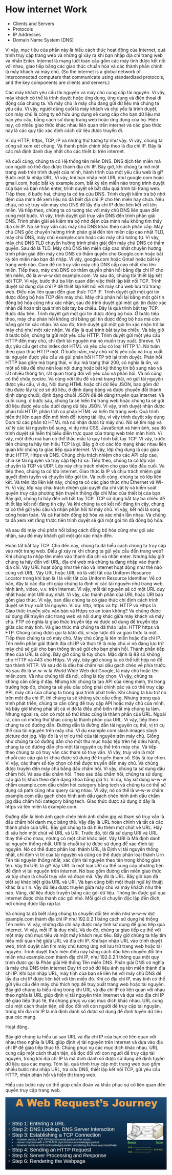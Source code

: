 # How internet Work

- Clients and Servers
- Protocols
- IP Addresses
- Domain Name System (DNS)

Vì vậy, mục tiêu của phần này là hiểu cách thức hoạt động của Internet, quá trình truy cập trang web và những gì xảy ra khi bạn nhập địa chỉ trang web và nhấn Enter.
Internet là mạng lưới toàn cầu gồm các máy tính được kết nối với nhau, giao tiếp bằng các giao thức chuẩn hóa và các thành phần chính là máy khách và máy chủ.
(So the internet is a global network of interconnected computers that communicate using standardized protocols, and the key components are clients and servers.)

Các máy khách yêu cầu tài nguyên và máy chủ cung cấp tài nguyên.
Vì vậy, máy khách có thể là trình duyệt hoặc ứng dụng, ứng dụng và điện thoại di động của chúng ta. Và máy chủ là máy chủ đang gửi dữ liệu mà chúng ta yêu cầu. Vì vậy, người dùng cuối là máy khách và chủ yếu là trình duyệt, còn máy chủ là công ty sở hữu ứng dụng sẽ cung cấp cho bạn dữ liệu mà bạn yêu cầu, bằng cách sử dụng trang web hoặc ứng dụng của họ. Hiện nay, có nhiều giao thức khác nhau liên quan trên internet và các giao thức này là các quy tắc xác định cách dữ liệu được truyền đi.

Ví dụ HTTP, https, TCP, IP và những thứ tương tự như vậy.
Vì vậy, chúng ta cũng sẽ xem xét chúng.
Và thành phần chính tiếp theo là địa chỉ IP.
Đây là các mã định danh duy nhất cho các thiết bị trên internet.

Và cuối cùng, chúng ta có Hệ thống tên miền DNS.
DNS dịch tên miền mà con người có thể đọc được thành địa chỉ IP.
Bây giờ, khi chúng ta mở một trang web trên trình duyệt của mình, hành trình của một yêu cầu web là gì?
Bước một là nhập URL.
Vì vậy, khi bạn nhập một URL như google.com hoặc gmail.com, hoặc bất kỳ example.com, bất kỳ tên miền nào trong trình duyệt của bạn và bạn nhấn enter, trình duyệt sẽ bắt đầu quá trình tải trang web.
Tiếp theo, ở bước hai, chúng ta có tra cứu DNS.
Trình duyệt kiểm tra bộ nhớ đệm của mình để xem liệu nó đã biết địa chỉ IP cho tên miền hay chưa.
Nếu chưa, nó sẽ truy vấn máy chủ DNS để lấy địa chỉ IP được liên kết với tên miền.
Và tiếp theo, chúng ta có tương tác với máy chủ DNS liên quan đến cùng một bước.
Vì vậy, trình duyệt gửi truy vấn DNS đến trình phân giải DNS.
Trình phân giải sẽ kiểm tra bộ nhớ đệm của mình nếu không tìm thấy địa chỉ IP.
Nó sẽ truy vấn các máy chủ DNS khác theo cách phân cấp.
Máy chủ DNS gốc chuyển hướng trình phân giải đến tên miền cấp cao nhất TLD, máy chủ DNS, máy chủ example.com hoặc các máy chủ tương tự.
Vì vậy, máy chủ DNS TLD chuyển hướng trình phân giải đến máy chủ DNS có thẩm quyền.
Sau đó là TLD.
Máy chủ DNS tên miền cấp cao nhất chuyển hướng trình phân giải đến máy chủ DNS có thẩm quyền cho Google.com hoặc bất kỳ tên miền nào bạn đã nhập.
Vì vậy, google.com hoặc Gmail hoặc bất kỳ trang web nào.
Com để nó truy vấn máy chủ DNS cấp cao nhất cho tên miền.
Tiếp theo, máy chủ DNS có thẩm quyền phản hồi bằng địa chỉ IP cho tên miền, đó là w-w-w dot
example.com.
Và sau đó, chúng tôi thiết lập kết nối TCP.
Vì vậy, bước thứ ba liên quan đến việc thiết lập kết nối TCP.
Trình duyệt sử dụng địa chỉ IP để thiết lập kết nối với máy chủ web lưu trữ trang web.
Điều này liên quan đến giao thức TCP IP.
Trình duyệt gửi một gói tin được đồng bộ hóa TCP đến máy chủ.
Máy chủ phản hồi lại bằng một gói tin đồng bộ hóa cũng như xác nhận, sau đó trình duyệt gửi một gói tin được xác nhận để hoàn tất quá trình bắt tay ba chiều.
Đây là quá trình bắt tay TCP.
Bước đầu tiên.
Trình duyệt gửi một gói tin được đồng bộ hóa.
Ở bước tiếp theo, máy chủ phản hồi không chỉ bằng gói tin được đồng bộ hóa mà còn bằng gói tin xác nhận.
Và sau đó, trình duyệt gửi một gói tin xác nhận trở lại máy chủ như một xác nhận.
Và đây là quá trình bắt tay ba chiều.
Và bây giờ ở bước bốn, chúng ta gửi một yêu cầu HTTP.
Trình duyệt gửi một yêu cầu HTTP đến máy chủ, chỉ định tài nguyên mà nó muốn truy xuất.
Shreve.
Ví dụ: yêu cầu get cho index dot HTML và yêu cầu có loại HTTP 1.1.
Nó tuân theo giao thức HTTP một.
Ở bước năm, máy chủ xử lý yêu cầu và truy xuất tài nguyên được yêu cầu và gửi phản hồi HTTP trở lại trình duyệt.
Phản hồi HTTP bao gồm mã trạng thái, ví dụ: mã trạng thái 200, có nghĩa là ổn, và một số tiêu đề như nén loại nội dung hoặc bất kỳ thông tin bổ sung nào và rất nhiều thông tin, rất quan trọng đối với yêu cầu và phản hồi.
Và nó cũng có thể chứa cookie.
Và cùng với tiêu đề và mã trạng thái, nó gửi tài nguyên được yêu cầu, ví dụ,
Nội dung HTML hoặc chỉ dữ liệu JSON, bao gồm dữ liệu được lấy từ cơ sở dữ liệu, ở định dạng bảng và được chuyển đổi thành định dạng chuỗi, định dạng chuỗi JSON để dễ dàng truyền qua internet.
Và cuối cùng, ở bước sáu, chúng ta sẽ hiển thị trang web hoặc chúng ta sẽ gửi dữ liệu được yêu cầu
dưới dạng dữ liệu JSON.
Vì vậy, trình duyệt nhận được phản hồi HTTP, phân tích cú pháp HTML và hiển thị trang web.
Quá trình hiển thị liên quan đến mô hình đối tượng tài liệu, vì vậy trình duyệt xây dựng Dom từ các phần tử HTML mà nó nhận được từ máy chủ.
Nó sẽ tìm nạp và xử lý các tài nguyên bổ sung, ví dụ như CSS, JavaScript và hình ảnh, sau đó trình duyệt sẽ hiển thị biểu diễn trực quan của trang web trên màn hình.
Vì vậy, một điều mà bạn có thể thắc mắc là quy trình bắt tay TCP.
Vì vậy, trước tiên chúng ta hãy tìm hiểu TCP là gì.
Bây giờ có các lớp mạng khác nhau liên quan khi chúng ta giao tiếp qua internet.
Vì vậy, lớp ứng dụng là các giao thức HTTP, Https và DNS.
Chúng chịu trách nhiệm cho các API cấp cao, chia sẻ tài nguyên và truy cập tệp từ xa.
Tiếp theo, chúng ta có lớp vận chuyển là TCP và UDP.
Lớp này chịu trách nhiệm cho giao tiếp đầu cuối.
Và tiếp theo, chúng ta có lớp internet.
Giao thức là IP và chịu trách nhiệm giải quyết định tuyến và chuyển tiếp gói tin.
Và cuối cùng, chúng ta có lớp liên kết.
Và trên lớp liên kết này, chúng ta có các giao thức như Ethernet và Wi-Fi.
Vì vậy, lớp này chịu trách nhiệm giải quyết địa chỉ vật lý và kiểm soát quyền truy cập phương tiện truyền thông địa chỉ Mac của thiết bị của bạn.
Bây giờ, chúng ta hãy đến với bắt tay TCP.
TCP sử dụng bắt tay ba chiều để thiết lập kết nối đáng tin cậy.
Và khi chúng ta có kết nối đáng tin cậy, chúng ta có thể gửi yêu cầu và nhận phản hồi từ máy chủ.
Vì vậy, kết nối là song công hoàn toàn.
Và cả hai bên đồng bộ hóa và xác nhận lẫn nhau.
Và chúng ta đã xem xét rằng trước tiên trình duyệt sẽ gửi một gói tin đã đồng bộ hóa.

Và sau đó máy chủ phản hồi bằng cách đồng bộ hóa cũng như gói xác nhận, sau đó máy khách gửi một gói xác nhận đến.

Hoàn tất bắt tay TCP.
Cho đến nay, chúng ta đã hiểu cách chúng ta truy cập vào một trang web.
Điều gì xảy ra khi chúng ta gửi yêu cầu đến trang web?
Khi chúng ta nhập tên miền vào thanh địa chỉ và nhấn enter.
Nhưng bây giờ chúng ta hãy đến với URL, địa chỉ web mà chúng ta đang nhập vào thanh địa chỉ.
Vậy URL hoạt động như thế nào và Internet hoạt động như thế nào cùng với URL.
Vậy URL hoặc URI, nó là viết tắt của Uniform Resource Locator trong khi bạn là I là viết tắt của Uniform Resource Identifier.
Về cơ bản, đây là các địa chỉ giúp chúng ta định vị các tài nguyên như trang web, hình ảnh, video, v.v. trên Internet.
Vì vậy, mỗi tài nguyên sẽ có một URL duy nhất hoặc một URI duy nhất.
Vì vậy, các thành phần của URL hoặc URI bao gồm giao thức.
Vì vậy, ban đầu chúng ta có giao thức chỉ định cách trình duyệt sẽ truy xuất tài nguyên.
Ví dụ: http, https và ftp.
HTTP và Https là Giao thức truyền siêu văn bản và Https có an toàn không?
Và chúng được sử dụng để truyền các trang web và nội dung khác giữa máy khách và máy chủ.
FTP có nghĩa là giao thức truyền tệp và được sử dụng để truyền tệp giữa các máy tính.
Và giao thức mà chúng ta đã thảo luận.
HTTP https và FTP.
Chúng cũng được gọi là lược đồ, vì vậy lược đồ và giao thức là một.
Tiếp theo chúng ta có máy chủ.
Máy chủ cũng là tên miền hoặc địa chỉ IP.
Tên miền phân giải thành địa chỉ IP và thực tế là máy chủ vì nó đang lưu trữ máy chủ
sẽ gửi cho bạn thông tin sẽ gửi cho bạn phản hồi.
Thành phần tiếp theo của URL là cổng.
Bây giờ cổng là tùy chọn.
Mặc định là 88 số không cho HTTP và 443 cho Https.
Vì vậy, bây giờ chúng ta có thể kết hợp nó để tạo thành HTTP.
Và sau đó là dấu hai chấm hai dấu gạch chéo về phía trước.
Và sau đó là w-w-w là World Wide Web dot Google, là máy chủ hoặc tên miền.com.
Và như chúng tôi đã nói, cổng là tùy chọn.
Vì vậy, chúng ta không cần cổng ở đây.
Nhưng khi chúng ta tạo API của riêng mình, thì trong trường hợp đó, chúng ta sẽ yêu cầu cổng phải chính xác và có thể truy cập API, máy chủ của chúng ta trong quá trình phát triển.
Khi chúng ta lưu trữ nó trên một địa chỉ IP, thì chúng ta sẽ không yêu cầu cổng.
Nhưng trong quá trình phát triển, chúng ta cần cổng để truy cập API hoặc máy chủ của mình.
Và bây giờ không phải tất cả vì đó là điều phổ biến nhất mà chúng ta làm.
Nhưng ngoài ra, còn có một số thứ khác cũng là thành phần của URL.
Ngoài ra, còn có những thứ khác cũng là thành phần của URL.
Vì vậy, tiếp theo chúng ta có đường dẫn.
Đường dẫn là đường dẫn tài nguyên cụ thể, vị trí cụ thể của tài nguyên trên máy chủ.
Ví dụ example.com slash images slash picture dot jpg.
Vậy đó là vị trí cụ thể của tài nguyên trên máy chủ.
Giống như chúng ta có đường dẫn cho một thư mục hoặc tệp trên hệ điều hành, chúng ta có đường dẫn cho một tài nguyên cụ thể trên máy chủ.
Và tiếp theo chúng ta có truy vấn các tham số truy vấn.
Vì vậy, truy vấn là một chuỗi các cặp giá trị khóa được sử dụng để truyền tham số.
Đây là tùy chọn.
Vì vậy, các tham số tùy chọn có thể được truyền đến máy chủ.
Và chúng được truyền đến máy chủ bằng dấu chấm hỏi.
Vì vậy, chúng ta sử dụng dấu chấm hỏi.
Và sau dấu chấm hỏi.
Theo sau dấu chấm hỏi, chúng ta sử dụng cặp giá trị khóa theo định dạng khóa bằng giá trị.
Ví dụ, hãy sử dụng w-w-w chấm example.com dấu chấm hỏi category bằng tech và chúng ta có thể sử dụng cả path cũng như query cùng nhau.
Vì vậy, nó có thể là w-w-w chấm example.com dấu gạch chéo hình ảnh dấu gạch chéo hình ảnh dấu chấm jpg dấu chấm hỏi category bằng tech.
Giao thức được sử dụng ở đây là https và tên miền là example.com.

Đường dẫn là hình ảnh gạch chéo hình ảnh chấm jpg và tham số truy vấn là dấu chấm hỏi danh mục bằng thẻ.
Vậy đây là URL hoàn chỉnh và tất cả các thành phần của URL.
Bây giờ chúng ta đã hiểu thêm một chút về URL.
Hãy đi sâu hơn một chút về URL và URI.
Trước đó, tôi đã sử dụng URI và URL thay thế cho nhau, nhưng có một chút khác biệt.
Vậy URI là Mã định danh tài nguyên thống nhất.
URI là chuỗi ký tự được sử dụng để xác định tài nguyên.
Nó có thể được phân loại thành URL, là Định vị tài nguyên thống nhất, chỉ định vị trí của tài nguyên và cũng có thể được phân loại thành Urn Tên tài nguyên thống nhất, xác định tài nguyên theo tên trong không gian tên.
Vậy thì URL là gì?
Vậy URL là một loại URI cụ thể cung cấp phương tiện để định vị tài nguyên trên internet.
Nó bao gồm đường dẫn miền giao thức và tùy chọn là chuỗi truy vấn và đoạn mã.
Vậy đó là URL.
Bây giờ bạn đã biết sự khác biệt giữa URL và URI.
Và bạn cũng biết một thuật ngữ kỹ thuật khác là u r n.
Vậy dữ liệu được truyền giữa máy chủ và máy khách như thế nào.
Vâng, dữ liệu được truyền bằng các gói dữ liệu.
Thông tin được gửi qua internet được chia thành các gói nhỏ.
Mỗi gói di chuyển độc lập đến đích, nơi chúng được lắp ráp lại.

Và chúng ta đã biết rằng chúng ta chuyển đổi tên miền như w-w-w dot example.com thành địa chỉ IP như 192.0.2.1 bằng cách sử dụng hệ thống Tên miền.
Vì vậy, những địa chỉ này được máy tính sử dụng để giao tiếp qua internet.
Vì vậy, mỗi IP là duy nhất.
Và do đó, chúng ta giao tiếp cụ thể với một máy chủ mục tiêu và một máy khách mục tiêu.
Bây giờ chúng ta hãy tìm hiểu mối quan hệ giữa URL và địa chỉ IP.
Khi bạn nhập URL vào trình duyệt web, trình duyệt cần tìm máy chủ tương ứng nơi lưu trữ trang web hoặc tài nguyên.
Trình duyệt thực hiện điều này bằng cách đầu tiên chuyển đổi tên miền như example.com thành địa chỉ IP, như 192.0.2.1 thông qua một quy trình được gọi là Phân giải Hệ thống Tên miền DNS.
Phân giải DNS có nghĩa là máy chủ DNS trên internet Duy trì cơ sở dữ liệu ánh xạ tên miền thành địa chỉ IP.
Khi bạn nhập URL, máy tính của bạn sẽ liên hệ với máy chủ DNS để lấy địa chỉ IP được liên kết với tên miền đó.
Khi có địa chỉ IP, máy tính có thể gửi yêu cầu đến máy chủ thích hợp để truy xuất trang web hoặc tài nguyên.
Bây giờ chúng ta hiểu rằng trong khi URL và địa chỉ IP có liên quan với nhau theo nghĩa là URL giúp định vị tài nguyên trên internet và dựa vào địa chỉ IP để giao tiếp thực tế, thì chúng phục vụ các mục đích khác nhau.
URL cung cấp một cách thuận tiện, dễ đọc đối với con người để truy cập tài nguyên, trong khi địa chỉ IP là mã định danh số được sử dụng để định tuyến dữ liệu qua các mạng.

Hoạt động.

Bây giờ chúng ta hiểu tại sao URL và địa chỉ IP của bạn có liên quan với nhau theo nghĩa là URL giúp định vị tài nguyên trên internet và dựa vào địa chỉ IP để giao tiếp thực tế.
Chúng phục vụ các mục đích khác nhau.
URL cung cấp một cách thuận tiện, dễ đọc đối với con người để truy cập tài nguyên, trong khi địa chỉ IP là mã định danh số được sử dụng để định tuyến dữ liệu qua các mạng.
Tóm lại, quá trình truy cập một trang web bao gồm nhiều bước như nhập URL, tra cứu DNS, thiết lập kết nối TCP, gửi yêu cầu HTTP, nhận phản hồi và hiển thị trang web.

Hiểu các bước này có thể giúp chẩn đoán và khắc phục sự cố liên quan đến quyền truy cập trang web.

![App Screenshot](https://github.com/WP-Tien/Internet/blob/master/web_request.png)